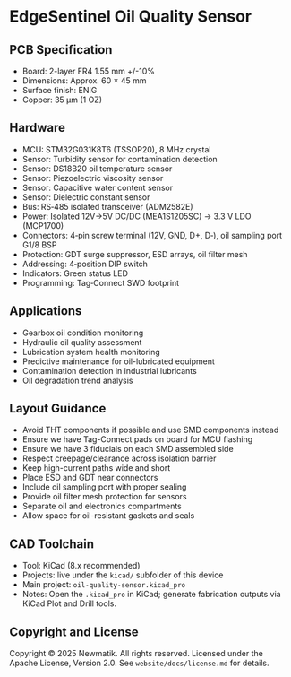# EdgeSentinel Oil Quality Sensor

## PCB Specification

- Board: 2-layer FR4 1.55 mm +/-10%
- Dimensions: Approx. 60 × 45 mm
- Surface finish: ENIG
- Copper: 35 µm (1 OZ)

## Hardware

- MCU: STM32G031K8T6 (TSSOP20), 8 MHz crystal
- Sensor: Turbidity sensor for contamination detection
- Sensor: DS18B20 oil temperature sensor
- Sensor: Piezoelectric viscosity sensor
- Sensor: Capacitive water content sensor
- Sensor: Dielectric constant sensor
- Bus: RS‑485 isolated transceiver (ADM2582E)
- Power: Isolated 12V→5V DC/DC (MEA1S1205SC) → 3.3 V LDO (MCP1700)
- Connectors: 4‑pin screw terminal (12V, GND, D+, D‑), oil sampling port G1/8 BSP
- Protection: GDT surge suppressor, ESD arrays, oil filter mesh
- Addressing: 4‑position DIP switch
- Indicators: Green status LED
- Programming: Tag‑Connect SWD footprint

## Applications

- Gearbox oil condition monitoring
- Hydraulic oil quality assessment
- Lubrication system health monitoring
- Predictive maintenance for oil-lubricated equipment
- Contamination detection in industrial lubricants
- Oil degradation trend analysis

## Layout Guidance

- Avoid THT components if possible and use SMD components instead
- Ensure we have Tag-Connect pads on board for MCU flashing
- Ensure we have 3 fiducials on each SMD assembled side
- Respect creepage/clearance across isolation barrier
- Keep high-current paths wide and short
- Place ESD and GDT near connectors
- Include oil sampling port with proper sealing
- Provide oil filter mesh protection for sensors
- Separate oil and electronics compartments
- Allow space for oil-resistant gaskets and seals

## CAD Toolchain

- Tool: KiCad (8.x recommended)
- Projects: live under the `kicad/` subfolder of this device
- Main project: `oil-quality-sensor.kicad_pro`
- Notes: Open the `.kicad_pro` in KiCad; generate fabrication outputs via KiCad Plot and Drill tools.

## Copyright and License

Copyright © 2025 Newmatik. All rights reserved.
Licensed under the Apache License, Version 2.0. See `website/docs/license.md` for details.
